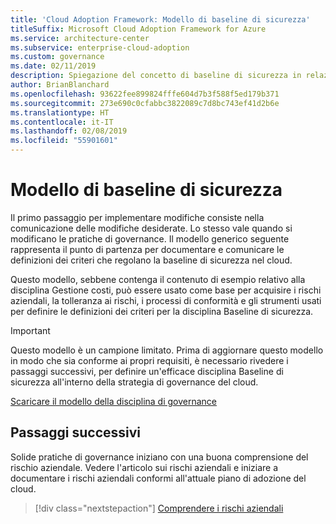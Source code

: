 ```yaml
---
title: 'Cloud Adoption Framework: Modello di baseline di sicurezza'
titleSuffix: Microsoft Cloud Adoption Framework for Azure
ms.service: architecture-center
ms.subservice: enterprise-cloud-adoption
ms.custom: governance
ms.date: 02/11/2019
description: Spiegazione del concetto di baseline di sicurezza in relazione alla governance del cloud
author: BrianBlanchard
ms.openlocfilehash: 93622fee899824fffe604d7b3f588f5ed179b371
ms.sourcegitcommit: 273e690c0cfabbc3822089c7d8bc743ef41d2b6e
ms.translationtype: HT
ms.contentlocale: it-IT
ms.lasthandoff: 02/08/2019
ms.locfileid: "55901601"
---
```

# <a name="security-baseline-template"></a>Modello di baseline di sicurezza

Il primo passaggio per implementare modifiche consiste nella comunicazione delle modifiche desiderate. Lo stesso vale quando si modificano le pratiche di governance. Il modello generico seguente rappresenta il punto di partenza per documentare e comunicare le definizioni dei criteri che regolano la baseline di sicurezza nel cloud.

Questo modello, sebbene contenga il contenuto di esempio relativo alla disciplina Gestione costi, può essere usato come base per acquisire i rischi aziendali, la tolleranza ai rischi, i processi di conformità e gli strumenti usati per definire le definizioni dei criteri per la disciplina Baseline di sicurezza.

> [!IMPORTANT]
> Questo modello è un campione limitato. Prima di aggiornare questo modello in modo che sia conforme ai propri requisiti, è necessario rivedere i passaggi successivi, per definire un'efficace disciplina Baseline di sicurezza all'interno della strategia di governance del cloud.

<!-- markdownlint-disable MD033 -->

 <a href="https://archcenter.blob.core.windows.net/cdn/fusion/governance/Governance Discipline Template.docx">Scaricare il modello della disciplina di governance</a>

<!-- markdownlint-enable MD033 -->

## <a name="next-steps"></a>Passaggi successivi

Solide pratiche di governance iniziano con una buona comprensione del rischio aziendale. Vedere l'articolo sui rischi aziendali e iniziare a documentare i rischi aziendali conformi all'attuale piano di adozione del cloud.

> [!div class="nextstepaction"]
> [Comprendere i rischi aziendali](./business-risks.md)
